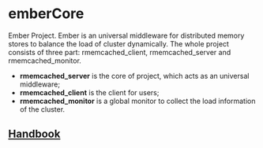 # emberCore
Ember Project. Ember is an universal middleware for distributed memory stores to balance the load of cluster dynamically. The whole project consists of three part: rmemcached_client, rmemcached_server and rmemcached_monitor.

- **rmemcached_server** is the core of project, which acts as an universal middleware;
- **rmemcached_client** is the client for users;
- **rmemcached_monitor** is a global monitor to collect the load information of the cluster.

## [Handbook](http://7xw7bj.com1.z0.glb.clouddn.com/Ember-Handbook.pdf)